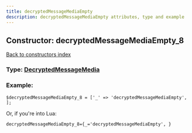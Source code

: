 ```yaml
---
title: decryptedMessageMediaEmpty
description: decryptedMessageMediaEmpty attributes, type and example
---
```

## Constructor: decryptedMessageMediaEmpty\_8  
[Back to constructors index](index.md)






### Type: [DecryptedMessageMedia](../types/DecryptedMessageMedia.md)


### Example:

```
$decryptedMessageMediaEmpty_8 = ['_' => 'decryptedMessageMediaEmpty', ];
```  

Or, if you're into Lua:  


```
decryptedMessageMediaEmpty_8={_='decryptedMessageMediaEmpty', }

```


